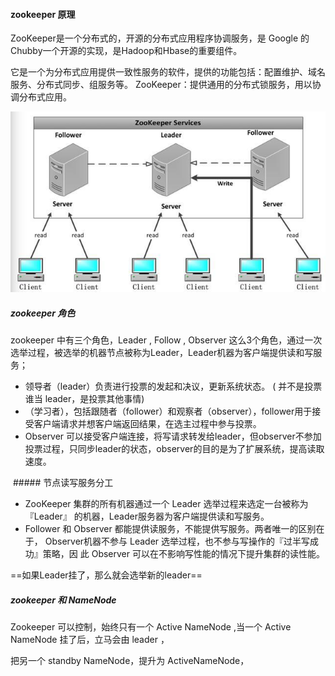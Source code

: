 #### zookeeper 原理

 ZooKeeper是一个分布式的，开源的分布式应用程序协调服务，是 Google 的 Chubby一个开源的实现，是Hadoop和Hbase的重要组件。 

它是一个为分布式应用提供一致性服务的软件，提供的功能包括：配置维护、域名服务、分布式同步、组服务等。 
ZooKeeper：提供通用的分布式锁服务，用以协调分布式应用。

![](图片资料/te.jpg)



##### zookeeper 角色

zookeeper 中有三个角色，Leader , Follow , Observer 这么3个角色，通过一次选举过程，被选举的机器节点被称为Leader，Leader机器为客户端提供读和写服务； 

- 领导者（leader）负责进行投票的发起和决议，更新系统状态。 ( 并不是投票谁当 leader，是投票其他事情)
- （学习者），包括跟随者（follower）和观察者（observer），follower用于接受客户端请求并想客户端返回结果，在选主过程中参与投票。
- Observer 可以接受客户端连接，将写请求转发给leader，但observer不参加投票过程，只同步leader的状态，observer的目的是为了扩展系统，提高读取速度。 

 ##### 节点读写服务分工 

- ZooKeeper 集群的所有机器通过一个 Leader 选举过程来选定一台被称为『Leader』 的机器，Leader服务器为客户端提供读和写服务。 
- Follower 和 Observer 都能提供读服务，不能提供写服务。两者唯一的区别在于， Observer机器不参与 Leader 选举过程，也不参与写操作的『过半写成功』策略，因 此 Observer 可以在不影响写性能的情况下提升集群的读性能。 

==如果Leader挂了，那么就会选举新的leader==

##### zookeeper 和 NameNode

Zookeeper 可以控制，始终只有一个 Active NameNode ,当一个 Active NameNode 挂了后，立马会由 leader ，

把另一个 standby NameNode，提升为 ActiveNameNode，

